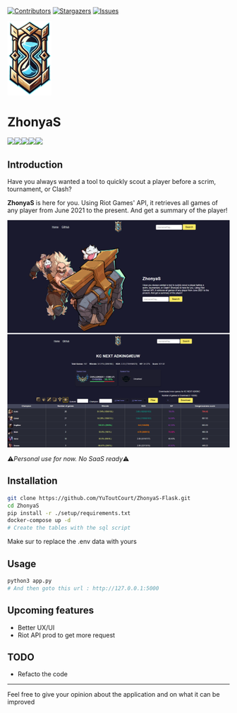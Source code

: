 [![Contributors][contributors-shield]][contributors-url]
[![Stargazers][stars-shield]][stars-url]
[![Issues][issues-shield]][issues-url]

<img src="static/images/logo.png" width=100>

# ZhonyaS

<img src="https://img.shields.io/badge/Python-3-brightgreen.svg?style=plastic"><img src="https://img.shields.io/badge/Flask-aqua.svg?style=plastic"><img src="https://img.shields.io/badge/Docker-blue.svg?style=plastic"><img src="https://img.shields.io/badge/MariaDB-yellow.svg?style=plastic"><img src="https://img.shields.io/badge/Riot Api-red.svg?style=plastic">

## Introduction

Have you always wanted a tool to quickly scout a player before a scrim, tournament, or Clash?

**ZhonyaS** is here for you. Using Riot Games' API, it retrieves all games of any player from June 2021 to the present. And get a summary of the player!

<img src="readme_image/home.png" width=1000>
<img src="readme_image/caliste_view.png" width=1000>

⚠️*Personal use for now. No SaaS ready*⚠️

## Installation 
```bash
git clone https://github.com/YuToutCourt/ZhonyaS-Flask.git
cd ZhonyaS
pip install -r ./setup/requirements.txt
docker-compose up -d
# Create the tables with the sql script 
```

Make sur to replace the .env data with yours

## Usage

```bash
python3 app.py
# And then goto this url : http://127.0.0.1:5000
```

## Upcoming features
- Better UX/UI
- Riot API prod to get more request

## TODO
- Refacto the code 

----

Feel free to give your opinion about the application and on what it can be improved

[contributors-shield]: https://img.shields.io/github/contributors/YuToutCourt/ZhonyaS?style=for-the-badge
[contributors-url]: https://github.com/YuToutCourt/ZhonyaS/graphs/contributors
[stars-shield]: https://img.shields.io/github/stars/YuToutCourt/ZhonyaS.svg?style=for-the-badge
[stars-url]: https://github.com/YuToutCourt/ZhonyaS/stargazers
[issues-shield]: https://img.shields.io/github/issues/YuToutCourt/ZhonyaS.svg?style=for-the-badge
[issues-url]: https://github.com/YuToutCourt/ZhonyaS/issues
